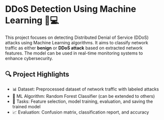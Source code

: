 # DDoS Detection Using Machine Learning 🚨💻

This project focuses on detecting Distributed Denial of Service (DDoS) attacks using Machine Learning algorithms. It aims to classify network traffic as either **benign** or **DDoS attack** based on extracted network features. The model can be used in real-time monitoring systems to enhance cybersecurity.

## 🔍 Project Highlights

- 📊 Dataset: Preprocessed dataset of network traffic with labeled attacks
- 🤖 ML Algorithm: Random Forest Classifier (can be extended to others)
- 🧠 Tasks: Feature selection, model training, evaluation, and saving the trained model
- 📈 Evaluation: Confusion matrix, classification report, and accuracy
